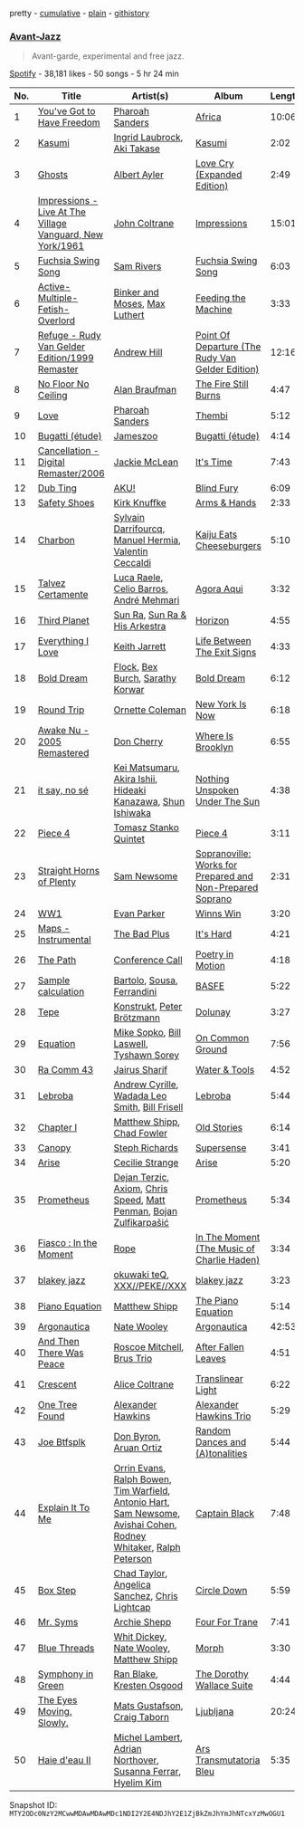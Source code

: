 pretty - [cumulative](/playlists/cumulative/37i9dQZF1DX3rTk9UUrbYS.md) - [plain](/playlists/plain/37i9dQZF1DX3rTk9UUrbYS) - [githistory](https://github.githistory.xyz/mackorone/spotify-playlist-archive/blob/main/playlists/plain/37i9dQZF1DX3rTk9UUrbYS)

### [Avant\-Jazz](https://open.spotify.com/playlist/37i9dQZF1DX3rTk9UUrbYS)

> Avant\-garde, experimental and free jazz.

[Spotify](https://open.spotify.com/user/spotify) - 38,181 likes - 50 songs - 5 hr 24 min

| No. | Title | Artist(s) | Album | Length |
|---|---|---|---|---|
| 1 | [You've Got to Have Freedom](https://open.spotify.com/track/1sxRufRKMer2iOqxUkdhN4) | [Pharoah Sanders](https://open.spotify.com/artist/3JLUCojZaHrX2LaUkSj7Ud) | [Africa](https://open.spotify.com/album/7qifK1maQJzbDDLjjiHSIu) | 10:06 |
| 2 | [Kasumi](https://open.spotify.com/track/4TY0ywSa4bGblUa4rGZmkU) | [Ingrid Laubrock](https://open.spotify.com/artist/4n3p3rphFq8JTS80phtOS0), [Aki Takase](https://open.spotify.com/artist/09yacWNQY2fYjP3ubsmWTM) | [Kasumi](https://open.spotify.com/album/7x3EOysjR2aZfJ1YC19cT9) | 2:02 |
| 3 | [Ghosts](https://open.spotify.com/track/4IfjnNG3AA8ZIlYBSWiHyt) | [Albert Ayler](https://open.spotify.com/artist/2wn2nqzITvJ1vcMRO8Wzv6) | [Love Cry \(Expanded Edition\)](https://open.spotify.com/album/1g8U1UDK7L1L7sxgUngd9q) | 2:49 |
| 4 | [Impressions \- Live At The Village Vanguard, New York/1961](https://open.spotify.com/track/0CB88iJNRCNLTxIRGlkYJA) | [John Coltrane](https://open.spotify.com/artist/2hGh5VOeeqimQFxqXvfCUf) | [Impressions](https://open.spotify.com/album/3Ot8usQajsFawIAsULDrqj) | 15:01 |
| 5 | [Fuchsia Swing Song](https://open.spotify.com/track/1MrNi6XiF5JB3rucU0sDsO) | [Sam Rivers](https://open.spotify.com/artist/0DNuWm5ZBKuCIXLNmrzuk5) | [Fuchsia Swing Song](https://open.spotify.com/album/0tsowrhCb9ezNEbhG7Xy0W) | 6:03 |
| 6 | [Active\-Multiple\-Fetish\-Overlord](https://open.spotify.com/track/7a7dP4fURwyN3iMnjft2km) | [Binker and Moses](https://open.spotify.com/artist/7mKZJ0SITREZQovQF6Qeb4), [Max Luthert](https://open.spotify.com/artist/0SY44UCwBAxIo3mrKixXRB) | [Feeding the Machine](https://open.spotify.com/album/03CWEGnnMN2Xlfgkb6QZ0C) | 3:33 |
| 7 | [Refuge \- Rudy Van Gelder Edition/1999 Remaster](https://open.spotify.com/track/0j2XdkOJSneLHYevR6JpBP) | [Andrew Hill](https://open.spotify.com/artist/4ORSNkNYSzva169PBZCzvy) | [Point Of Departure \(The Rudy Van Gelder Edition\)](https://open.spotify.com/album/647o8vl4OD1sjvvhql3jFS) | 12:16 |
| 8 | [No Floor No Ceiling](https://open.spotify.com/track/79rm3QepPfhJogUwqV5d4u) | [Alan Braufman](https://open.spotify.com/artist/2e0U1o784LrLomZQcvKH6H) | [The Fire Still Burns](https://open.spotify.com/album/1nN7wLL6GA7xdcoI1L9BjS) | 4:47 |
| 9 | [Love](https://open.spotify.com/track/0YJ6ZU7cl9hehdbCsYZrLB) | [Pharoah Sanders](https://open.spotify.com/artist/3JLUCojZaHrX2LaUkSj7Ud) | [Thembi](https://open.spotify.com/album/4Dz5vD2zfKr8OVtIgpcWOy) | 5:12 |
| 10 | [Bugatti \(étude\)](https://open.spotify.com/track/1qt0cGs4U8qDpuhbJ0NxeW) | [Jameszoo](https://open.spotify.com/artist/5qvYokMeJUfBYTqaUnegE8) | [Bugatti \(étude\)](https://open.spotify.com/album/3judRd8KJgyP9NVUDdGLJl) | 4:14 |
| 11 | [Cancellation \- Digital Remaster/2006](https://open.spotify.com/track/5cVJGrUmH1aS1Mg6QveyZa) | [Jackie McLean](https://open.spotify.com/artist/1lB7KbOr9xdPK1CuasxmeA) | [It's Time](https://open.spotify.com/album/2DEbRTEPlHdqclwzhto4Aa) | 7:43 |
| 12 | [Dub Ting](https://open.spotify.com/track/2DBwIY8YEXqTKjUWFEvKbg) | [AKU!](https://open.spotify.com/artist/4YL5YNoHnTi00OL2cXpUQM) | [Blind Fury](https://open.spotify.com/album/6kC17nZeXdCQooTRQSzX8a) | 6:09 |
| 13 | [Safety Shoes](https://open.spotify.com/track/5z0fXBlI6jsmUVdgRg9yIg) | [Kirk Knuffke](https://open.spotify.com/artist/5rLPOGAX2UQOdytJTLqPor) | [Arms & Hands](https://open.spotify.com/album/0Z0dUTd0016S6bI132kL50) | 2:33 |
| 14 | [Charbon](https://open.spotify.com/track/1aAoU8KcgP5JQSkuWML8xG) | [Sylvain Darrifourcq](https://open.spotify.com/artist/6cUMBp5tJSfV9KjQVJeXDy), [Manuel Hermia](https://open.spotify.com/artist/766wo5YOpIMfTn1Ri0jKO4), [Valentin Ceccaldi](https://open.spotify.com/artist/0geMtndIutPk5Fu9863Hyb) | [Kaiju Eats Cheeseburgers](https://open.spotify.com/album/5aK9YyyApw9GvYr6mNxPng) | 5:10 |
| 15 | [Talvez Certamente](https://open.spotify.com/track/0rzdUxvmUEHIsC49PeTr6O) | [Luca Raele](https://open.spotify.com/artist/0mciU04JoXZua4RVSLqyW3), [Celio Barros](https://open.spotify.com/artist/5rJUkXxDb72alAgvPCoDPX), [André Mehmari](https://open.spotify.com/artist/5uTXmfA6bngEMrjgul7mwu) | [Agora Aqui](https://open.spotify.com/album/6giXpWWXGUJrie8noezK8y) | 3:32 |
| 16 | [Third Planet](https://open.spotify.com/track/1vgyXQyuvQHXWfQwprXBKc) | [Sun Ra](https://open.spotify.com/artist/0tIODqvzGUoEaK26rK4pvX), [Sun Ra & His Arkestra](https://open.spotify.com/artist/1hATsMMFoS9KKP7yI6ENFw) | [Horizon](https://open.spotify.com/album/050YbB6NQItIjmOwthAdzN) | 4:55 |
| 17 | [Everything I Love](https://open.spotify.com/track/1eBwxDeN0OjfRGcFSE0YxY) | [Keith Jarrett](https://open.spotify.com/artist/0F3Aew9DSd6fb6192K1K0Y) | [Life Between The Exit Signs](https://open.spotify.com/album/1PluOanzqH0rOxjiAJV5Oq) | 4:33 |
| 18 | [Bold Dream](https://open.spotify.com/track/0x9UCjrqI1D3pBeGDqxRk9) | [Flock](https://open.spotify.com/artist/5c4ETn2xdmdKYUm29Ht3kN), [Bex Burch](https://open.spotify.com/artist/1tdT4MNoOC6sagnhU2XEbQ), [Sarathy Korwar](https://open.spotify.com/artist/5GzH8EsRPqgNjNo3oBfRvk) | [Bold Dream](https://open.spotify.com/album/4Mi8YE2A7ZJXvpt4c6UejO) | 6:12 |
| 19 | [Round Trip](https://open.spotify.com/track/19nWocKXsR6KsD8PLbeNha) | [Ornette Coleman](https://open.spotify.com/artist/47odibUtrN3lnWx0p0pk2P) | [New York Is Now](https://open.spotify.com/album/5YExsVX6QRDHsLJLLm4ogy) | 6:18 |
| 20 | [Awake Nu \- 2005 Remastered](https://open.spotify.com/track/4zxRrjQfGDcF1yEOXkcdXN) | [Don Cherry](https://open.spotify.com/artist/3uPWecBPNXAChysw1uOJwI) | [Where Is Brooklyn](https://open.spotify.com/album/5MfuoMr4VQqgrjQcQiPc2z) | 6:55 |
| 21 | [it say, no sé](https://open.spotify.com/track/2VqEeQ1BvCK1VfYH3ww4I0) | [Kei Matsumaru](https://open.spotify.com/artist/3mHyQil6LHrtKvJ2hrFN6e), [Akira Ishii](https://open.spotify.com/artist/4aXZZMEzjJD8LbpsfNl6W0), [Hideaki Kanazawa](https://open.spotify.com/artist/7a99ADzo7A5wdnxqFz5X7i), [Shun Ishiwaka](https://open.spotify.com/artist/440Vu15E7JrOSOTlYA819R) | [Nothing Unspoken Under The Sun](https://open.spotify.com/album/76TaVfdJHRwxj33pGlvf6u) | 4:38 |
| 22 | [Piece 4](https://open.spotify.com/track/0g7O7ZwmmFbaaUT2Yo0peX) | [Tomasz Stanko Quintet](https://open.spotify.com/artist/58Ieh2itn2s2DnnTA3mwTE) | [Piece 4](https://open.spotify.com/album/5A0TLsTh2v72lCiqGrZIxi) | 3:11 |
| 23 | [Straight Horns of Plenty](https://open.spotify.com/track/5VWybESIdxiN5mblUg0LXY) | [Sam Newsome](https://open.spotify.com/artist/4I58gyVzxGY66yrZm5D3ke) | [Sopranoville: Works for Prepared and Non\-Prepared Soprano](https://open.spotify.com/album/545Eo5pNpY0gWUVKzycbqs) | 2:31 |
| 24 | [WW1](https://open.spotify.com/track/4SG33WjhoWeytudIUA6vMn) | [Evan Parker](https://open.spotify.com/artist/42WVIJPKijZYsOWhNqnAke) | [Winns Win](https://open.spotify.com/album/0E9mxK9RuUzjHFkKmBnQlb) | 3:20 |
| 25 | [Maps \- Instrumental](https://open.spotify.com/track/720v6LmyIQQq3NXxkLdCvi) | [The Bad Plus](https://open.spotify.com/artist/5qOfTfMzTj2dvvpWKzIFk6) | [It's Hard](https://open.spotify.com/album/6wvhtrGBFbkS8l0IMYLqZJ) | 4:21 |
| 26 | [The Path](https://open.spotify.com/track/4T5BNirZQn8jjEcjNPMnQ5) | [Conference Call](https://open.spotify.com/artist/7nhPj7gM7iUwU72LPRtFx0) | [Poetry in Motion](https://open.spotify.com/album/0Y20dYkp1wEb5d4lvLtOLW) | 4:18 |
| 27 | [Sample calculation](https://open.spotify.com/track/6SaubWpIqZ0guw9PUqUgc1) | [Bartolo](https://open.spotify.com/artist/76ZLFHVxlUUlXEyuCe1HjO), [Sousa](https://open.spotify.com/artist/2sokDb3FMSeky2ZtFEaEPc), [Ferrandini](https://open.spotify.com/artist/2QyqKpqczaxVgAaI31iOmk) | [BASFE](https://open.spotify.com/album/36SN4HstYPQ6XVzU2Sl4Uo) | 5:22 |
| 28 | [Tepe](https://open.spotify.com/track/3U66YsEEXqz0rig8U0bVNd) | [Konstrukt](https://open.spotify.com/artist/31LWw1daUaifpCWuXKKey9), [Peter Brötzmann](https://open.spotify.com/artist/5DlFW9TwvDgSJHJuufuiAO) | [Dolunay](https://open.spotify.com/album/2w5jxwOWbkn7ci66PmUmmD) | 3:27 |
| 29 | [Equation](https://open.spotify.com/track/53BmPoPyhQwscQJcy32ly7) | [Mike Sopko](https://open.spotify.com/artist/3XaoZGbtL3SZZALrWzPyed), [Bill Laswell](https://open.spotify.com/artist/5RISqKCcrhGITX2TQAPGPL), [Tyshawn Sorey](https://open.spotify.com/artist/0j2falzYTCLSgKpGKQipQu) | [On Common Ground](https://open.spotify.com/album/3lIn198oIMwWzFw87l3eWK) | 7:56 |
| 30 | [Ra Comm 43](https://open.spotify.com/track/0jnNk2OwmJzUlMf05xYmCu) | [Jairus Sharif](https://open.spotify.com/artist/4YdyabAhjPkZEJ77ML7q4x) | [Water & Tools](https://open.spotify.com/album/45SgGNuaRkSXVbkgyqTB0K) | 4:52 |
| 31 | [Lebroba](https://open.spotify.com/track/5Uiofafr14TDphDMDeqxIz) | [Andrew Cyrille](https://open.spotify.com/artist/47hexMV8ZbDWZ9MSwSWD50), [Wadada Leo Smith](https://open.spotify.com/artist/1eE9oB7Z69NzfALiUJYKUm), [Bill Frisell](https://open.spotify.com/artist/3SONlwqLIP2GtaMh9pLYe5) | [Lebroba](https://open.spotify.com/album/66E7lHOxjQyIjtx5P9EYHQ) | 5:44 |
| 32 | [Chapter I](https://open.spotify.com/track/6Sz3J0ifbdSZoW8O2BIM1S) | [Matthew Shipp](https://open.spotify.com/artist/1Lw2WbL7CWZXAWSLWYXq4r), [Chad Fowler](https://open.spotify.com/artist/7ttY2znRRuk0WwrI8i6oFj) | [Old Stories](https://open.spotify.com/album/6UqK3CSEE52UwtK2e9JQPc) | 6:14 |
| 33 | [Canopy](https://open.spotify.com/track/2h9BKEX4eg6SCiwllNxc2T) | [Steph Richards](https://open.spotify.com/artist/04zMek0jIqqa8HWAIGCBol) | [Supersense](https://open.spotify.com/album/2g4gMm8Pq3rLMANMRHlLNj) | 3:41 |
| 34 | [Arise](https://open.spotify.com/track/6ERIEM4NyPd8ph0NXb98m7) | [Cecilie Strange](https://open.spotify.com/artist/2lrzzOXM4gAi8bxrBn4BBy) | [Arise](https://open.spotify.com/album/70ICtMZgfeCovI38wqT1Ji) | 5:20 |
| 35 | [Prometheus](https://open.spotify.com/track/6McPJR3272275IfZti9RuC) | [Dejan Terzic](https://open.spotify.com/artist/3zyhW5AUV1XEJvmq4fV065), [Axiom](https://open.spotify.com/artist/0ESOGrX3Po8l3sparIKmQS), [Chris Speed](https://open.spotify.com/artist/2KTHYtycTGrBi1xcLaQ2AO), [Matt Penman](https://open.spotify.com/artist/7HSQeZZSI9YNyVe2emSM9k), [Bojan Zulfikarpašić](https://open.spotify.com/artist/1fF3p6zYr16lrzmkUGQUpD) | [Prometheus](https://open.spotify.com/album/5hDTAZ18Nidb0ZFV0Cyjhw) | 5:34 |
| 36 | [Fiasco : In the Moment](https://open.spotify.com/track/2m1SZ7PJXRIQUjQ2LC6njG) | [Rope](https://open.spotify.com/artist/3N0PjNFTj32WSkDS31jbAO) | [In The Moment \(The Music of Charlie Haden\)](https://open.spotify.com/album/5frTCZPZdaT4Zp3tUmosWs) | 3:34 |
| 37 | [blakey jazz](https://open.spotify.com/track/2lcm5CnL3Eu6xobycEr7HJ) | [okuwaki teQ](https://open.spotify.com/artist/6MxdeL7D339oUVRyTmsbxU), [XXX//PEKE//XXX](https://open.spotify.com/artist/0rOQLaWu3WkKv8BFjVPp6J) | [blakey jazz](https://open.spotify.com/album/7ElnyXPSXcKtWbmyffJTKq) | 3:23 |
| 38 | [Piano Equation](https://open.spotify.com/track/6oK8OTyvrXe5YMyers9yzz) | [Matthew Shipp](https://open.spotify.com/artist/1Lw2WbL7CWZXAWSLWYXq4r) | [The Piano Equation](https://open.spotify.com/album/0VX9TkVlJesmEbE5BoviB3) | 5:14 |
| 39 | [Argonautica](https://open.spotify.com/track/0GJKX05V9I7tOtGeGlUkWA) | [Nate Wooley](https://open.spotify.com/artist/151kdGxCPmdZZqaYsd79F5) | [Argonautica](https://open.spotify.com/album/779K5iF5o1GS0GR0v1YUEu) | 42:53 |
| 40 | [And Then There Was Peace](https://open.spotify.com/track/65pbkrOOLNGacAfdEd1f9h) | [Roscoe Mitchell](https://open.spotify.com/artist/6DR6ugRdVaVi7lyqooqJov), [Brus Trio](https://open.spotify.com/artist/0brD6EfLudasLGmL0JVIJY) | [After Fallen Leaves](https://open.spotify.com/album/7Ch1GSEeikqpUTXvOHwnW2) | 4:51 |
| 41 | [Crescent](https://open.spotify.com/track/5zRFHuczWKsSmtvMaLceXp) | [Alice Coltrane](https://open.spotify.com/artist/0oKYiTD5CdNbrofRvM1dIr) | [Translinear Light](https://open.spotify.com/album/3lJXKLvs6ZZrBDgje4cx8B) | 6:22 |
| 42 | [One Tree Found](https://open.spotify.com/track/7pR9ESwH8E0Y8z79PflnZY) | [Alexander Hawkins](https://open.spotify.com/artist/5odU2GyEFgXZzhs1nfdu7r) | [Alexander Hawkins Trio](https://open.spotify.com/album/0PuuU5hvA2CRAedC8xHEAq) | 5:29 |
| 43 | [Joe Btfsplk](https://open.spotify.com/track/6KAn7LuDV3SYpINmzl8bMM) | [Don Byron](https://open.spotify.com/artist/2xJ2HMpwwLY36bkjT6sJkD), [Aruan Ortiz](https://open.spotify.com/artist/7hUIvu0Ug9wqqjtaoCtv1o) | [Random Dances and \(A\)tonalities](https://open.spotify.com/album/3v6dasC9ywop1Kc9oPajzW) | 5:44 |
| 44 | [Explain It To Me](https://open.spotify.com/track/1gSwFnKQa7E5Etks6oXlzM) | [Orrin Evans](https://open.spotify.com/artist/1E4jlqY2HEXKLT0YkNy3HL), [Ralph Bowen](https://open.spotify.com/artist/05ZColDwFrnLPvoaJkvqcX), [Tim Warfield](https://open.spotify.com/artist/6HliM51Oq8IMwZKXQbJr7v), [Antonio Hart](https://open.spotify.com/artist/6JSmjrmk4fKV6hnxtt6ZcA), [Sam Newsome](https://open.spotify.com/artist/4I58gyVzxGY66yrZm5D3ke), [Avishai Cohen](https://open.spotify.com/artist/5wu05jGsVMAFHYMYHqCB9l), [Rodney Whitaker](https://open.spotify.com/artist/462arlCFMH9CgHpDXJLLgv), [Ralph Peterson](https://open.spotify.com/artist/1vTCrjGTHg84CihmLX5Hi7) | [Captain Black](https://open.spotify.com/album/6Y9L6mLq2dhTWWDx9CNEGX) | 7:48 |
| 45 | [Box Step](https://open.spotify.com/track/1qteisqG6gO3CsYRD0gWcC) | [Chad Taylor](https://open.spotify.com/artist/0o8c17fdXpsDbQez6drlmt), [Angelica Sanchez](https://open.spotify.com/artist/5nTk4mPlKGQn2HCrJIsEFi), [Chris Lightcap](https://open.spotify.com/artist/41ZBQqguJTIzwRdgg82w9a) | [Circle Down](https://open.spotify.com/album/5iVjIYha3Tsol3fVx8LgGB) | 5:59 |
| 46 | [Mr\. Syms](https://open.spotify.com/track/5lNZvkoBgIETzAWNS7mToD) | [Archie Shepp](https://open.spotify.com/artist/7C2DSqaNkh0w77O5Jz1FKh) | [Four For Trane](https://open.spotify.com/album/2bZJE5GJyEH2l60yMvbC4n) | 7:41 |
| 47 | [Blue Threads](https://open.spotify.com/track/0B1u1Vumpo3xlVdoR3SnLY) | [Whit Dickey](https://open.spotify.com/artist/5SJsxqLDqgiO1Mvi5rJxRo), [Nate Wooley](https://open.spotify.com/artist/151kdGxCPmdZZqaYsd79F5), [Matthew Shipp](https://open.spotify.com/artist/1Lw2WbL7CWZXAWSLWYXq4r) | [Morph](https://open.spotify.com/album/2CntvAcghtXnF36M3dmwKe) | 3:30 |
| 48 | [Symphony in Green](https://open.spotify.com/track/28iVB0oZMjPgXxvNgx0gOC) | [Ran Blake](https://open.spotify.com/artist/5Oe2el698y8tac9DMvlI7o), [Kresten Osgood](https://open.spotify.com/artist/41MI7s5qtXYNCp7Ev8T5LN) | [The Dorothy Wallace Suite](https://open.spotify.com/album/2SRt058wErJ8zyNLdm4Zg5) | 4:44 |
| 49 | [The Eyes Moving\. Slowly.](https://open.spotify.com/track/1zMyY8zxLsJq344QaoKfP0) | [Mats Gustafson](https://open.spotify.com/artist/2qRWLwq1tDqtBRl9wtgY7u), [Craig Taborn](https://open.spotify.com/artist/2RjYqvCG5Zt1DpQUPhgw77) | [Ljubljana](https://open.spotify.com/album/0Kc2J1LkoauNJ56CBt91Jd) | 20:24 |
| 50 | [Haie d'eau II](https://open.spotify.com/track/40gD1hE47Zwows0Wy5JVI6) | [Michel Lambert](https://open.spotify.com/artist/6wFJMSmNda7ijEwiKkEinm), [Adrian Northover](https://open.spotify.com/artist/6tvX3XArnkloqYWpKpfipR), [Susanna Ferrar](https://open.spotify.com/artist/41czcSnPZdIJlkGfkYcfm3), [Hyelim Kim](https://open.spotify.com/artist/5Pct3KTj2tVIwsBu6Vtxeq) | [Ars Transmutatoria Bleu](https://open.spotify.com/album/7JN9wfjViqGbhNXLDoQHIB) | 5:35 |

Snapshot ID: `MTY2ODc0NzY2MCwwMDAwMDAwMDc1NDI2Y2E4NDJhY2E1ZjBkZmJhYmJhNTcxYzMwOGU1`
